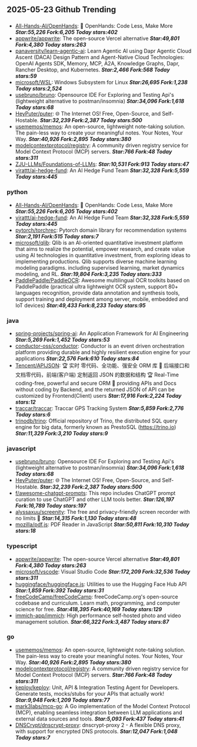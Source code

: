 ## 2025-05-23 Github Trending

### 
* [All-Hands-AI/OpenHands](https://github.com/All-Hands-AI/OpenHands): 🙌 OpenHands: Code Less, Make More ***Star:55,226 Fork:6,205 Today stars:402***
* [appwrite/appwrite](https://github.com/appwrite/appwrite): The open-source Vercel alternative ***Star:49,801 Fork:4,380 Today stars:263***
* [panaversity/learn-agentic-ai](https://github.com/panaversity/learn-agentic-ai): Learn Agentic AI using Dapr Agentic Cloud Ascent (DACA) Design Pattern and Agent-Native Cloud Technologies: OpenAI Agents SDK, Memory, MCP, A2A, Knowledge Graphs, Dapr, Rancher Desktop, and Kubernetes. ***Star:2,466 Fork:568 Today stars:59***
* [microsoft/WSL](https://github.com/microsoft/WSL): Windows Subsystem for Linux ***Star:26,695 Fork:1,238 Today stars:2,524***
* [usebruno/bruno](https://github.com/usebruno/bruno): Opensource IDE For Exploring and Testing Api's (lightweight alternative to postman/insomnia) ***Star:34,096 Fork:1,618 Today stars:68***
* [HeyPuter/puter](https://github.com/HeyPuter/puter): 🌐 The Internet OS! Free, Open-Source, and Self-Hostable. ***Star:32,239 Fork:2,387 Today stars:500***
* [usememos/memos](https://github.com/usememos/memos): An open-source, lightweight note-taking solution. The pain-less way to create your meaningful notes. Your Notes, Your Way. ***Star:40,926 Fork:2,895 Today stars:380***
* [modelcontextprotocol/registry](https://github.com/modelcontextprotocol/registry): A community driven registry service for Model Context Protocol (MCP) servers. ***Star:766 Fork:48 Today stars:311***
* [ZJU-LLMs/Foundations-of-LLMs](https://github.com/ZJU-LLMs/Foundations-of-LLMs):  ***Star:10,531 Fork:913 Today stars:47***
* [virattt/ai-hedge-fund](https://github.com/virattt/ai-hedge-fund): An AI Hedge Fund Team ***Star:32,328 Fork:5,559 Today stars:445***

### python
* [All-Hands-AI/OpenHands](https://github.com/All-Hands-AI/OpenHands): 🙌 OpenHands: Code Less, Make More ***Star:55,226 Fork:6,205 Today stars:402***
* [virattt/ai-hedge-fund](https://github.com/virattt/ai-hedge-fund): An AI Hedge Fund Team ***Star:32,328 Fork:5,559 Today stars:445***
* [pytorch/torchrec](https://github.com/pytorch/torchrec): Pytorch domain library for recommendation systems ***Star:2,191 Fork:515 Today stars:7***
* [microsoft/qlib](https://github.com/microsoft/qlib): Qlib is an AI-oriented quantitative investment platform that aims to realize the potential, empower research, and create value using AI technologies in quantitative investment, from exploring ideas to implementing productions. Qlib supports diverse machine learning modeling paradigms. including supervised learning, market dynamics modeling, and RL. ***Star:19,804 Fork:3,235 Today stars:333***
* [PaddlePaddle/PaddleOCR](https://github.com/PaddlePaddle/PaddleOCR): Awesome multilingual OCR toolkits based on PaddlePaddle (practical ultra lightweight OCR system, support 80+ languages recognition, provide data annotation and synthesis tools, support training and deployment among server, mobile, embedded and IoT devices) ***Star:49,433 Fork:8,233 Today stars:95***

### java
* [spring-projects/spring-ai](https://github.com/spring-projects/spring-ai): An Application Framework for AI Engineering ***Star:5,269 Fork:1,452 Today stars:53***
* [conductor-oss/conductor](https://github.com/conductor-oss/conductor): Conductor is an event driven orchestration platform providing durable and highly resilient execution engine for your applications ***Star:22,576 Fork:610 Today stars:84***
* [Tencent/APIJSON](https://github.com/Tencent/APIJSON): 🏆 实时 零代码、全功能、强安全 ORM 库 🚀 后端接口和文档零代码，前端(客户端) 定制返回 JSON 的数据和结构 🏆 Real-Time coding-free, powerful and secure ORM 🚀 providing APIs and Docs without coding by Backend, and the returned JSON of API can be customized by Frontend(Client) users ***Star:17,916 Fork:2,224 Today stars:12***
* [traccar/traccar](https://github.com/traccar/traccar): Traccar GPS Tracking System ***Star:5,859 Fork:2,776 Today stars:6***
* [trinodb/trino](https://github.com/trinodb/trino): Official repository of Trino, the distributed SQL query engine for big data, formerly known as PrestoSQL (https://trino.io) ***Star:11,329 Fork:3,210 Today stars:9***

### javascript
* [usebruno/bruno](https://github.com/usebruno/bruno): Opensource IDE For Exploring and Testing Api's (lightweight alternative to postman/insomnia) ***Star:34,096 Fork:1,618 Today stars:68***
* [HeyPuter/puter](https://github.com/HeyPuter/puter): 🌐 The Internet OS! Free, Open-Source, and Self-Hostable. ***Star:32,239 Fork:2,387 Today stars:500***
* [f/awesome-chatgpt-prompts](https://github.com/f/awesome-chatgpt-prompts): This repo includes ChatGPT prompt curation to use ChatGPT and other LLM tools better. ***Star:126,197 Fork:16,789 Today stars:197***
* [alyssaxuu/screenity](https://github.com/alyssaxuu/screenity): The free and privacy-friendly screen recorder with no limits 🎥 ***Star:14,315 Fork:1,130 Today stars:48***
* [mozilla/pdf.js](https://github.com/mozilla/pdf.js): PDF Reader in JavaScript ***Star:50,811 Fork:10,310 Today stars:18***

### typescript
* [appwrite/appwrite](https://github.com/appwrite/appwrite): The open-source Vercel alternative ***Star:49,801 Fork:4,380 Today stars:263***
* [microsoft/vscode](https://github.com/microsoft/vscode): Visual Studio Code ***Star:172,209 Fork:32,536 Today stars:311***
* [huggingface/huggingface.js](https://github.com/huggingface/huggingface.js): Utilities to use the Hugging Face Hub API ***Star:1,859 Fork:392 Today stars:31***
* [freeCodeCamp/freeCodeCamp](https://github.com/freeCodeCamp/freeCodeCamp): freeCodeCamp.org's open-source codebase and curriculum. Learn math, programming, and computer science for free. ***Star:418,395 Fork:40,169 Today stars:129***
* [immich-app/immich](https://github.com/immich-app/immich): High performance self-hosted photo and video management solution. ***Star:66,322 Fork:3,487 Today stars:87***

### go
* [usememos/memos](https://github.com/usememos/memos): An open-source, lightweight note-taking solution. The pain-less way to create your meaningful notes. Your Notes, Your Way. ***Star:40,926 Fork:2,895 Today stars:380***
* [modelcontextprotocol/registry](https://github.com/modelcontextprotocol/registry): A community driven registry service for Model Context Protocol (MCP) servers. ***Star:766 Fork:48 Today stars:311***
* [keploy/keploy](https://github.com/keploy/keploy): Unit, API & Integration Testing Agent for Developers. Generate tests, mocks/stubs for your APIs that actually work! ***Star:9,948 Fork:1,209 Today stars:77***
* [mark3labs/mcp-go](https://github.com/mark3labs/mcp-go): A Go implementation of the Model Context Protocol (MCP), enabling seamless integration between LLM applications and external data sources and tools. ***Star:5,093 Fork:437 Today stars:41***
* [DNSCrypt/dnscrypt-proxy](https://github.com/DNSCrypt/dnscrypt-proxy): dnscrypt-proxy 2 - A flexible DNS proxy, with support for encrypted DNS protocols. ***Star:12,047 Fork:1,048 Today stars:7***
